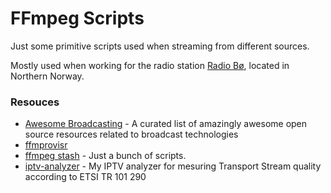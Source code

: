 # FFmpeg Scripts

Just some primitive scripts used when streaming from different sources.

Mostly used when working for the radio station [Radio Bø](https://radiobo.no), located in Northern Norway.

### Resouces
- [Awesome Broadcasting](https://github.com/ebu/awesome-broadcasting) - A curated list of amazingly awesome open source resources related to broadcast technologies 
- [ffmprovisr](https://github.com/amiaopensource/ffmprovisr)
- [ffmpeg stash](https://github.com/cytopia/stash) -  Just a bunch of scripts.
- [iptv-analyzer](https://github.com/VitaliyKononovich/iptv-analyzer) - My IPTV analyzer for mesuring Transport Stream quality according to ETSI TR 101 290 
